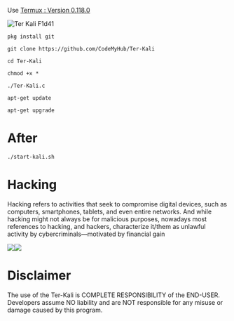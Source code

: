Use <a href="https://f-droid.org/repo/com.termux_118.apk">Termux  :  Version 0.118.0</a>

<img src="https://github.com/Peaky-B1inders/Others_Photos/blob/main/Ter-kali/InShot_20220622_232851063.jpg" alt="Ter Kali F1d41 ">

```
pkg install git
```

```
git clone https://github.com/CodeMyHub/Ter-Kali
```

```
cd Ter-Kali
```

```
chmod +x *
```
```
./Ter-Kali.c
```

```
apt-get update
```

```
apt-get upgrade
```
# After 

```
./start-kali.sh
```
# Hacking

Hacking refers to activities that seek to compromise digital devices, such as computers, smartphones, tablets, and even entire networks. And while hacking might not always be for malicious purposes, nowadays most references to hacking, and hackers, characterize it/them as unlawful activity by cybercriminals—motivated by financial gain

<img src="https://github.com/Peaky-B1inders/Others_Photos/blob/main/Ter-kali/InShot_20220623_000207156.jpg"><img src="https://github.com/Peaky-B1inders/Others_Photos/blob/main/Ter-kali/InShot_20220623_000234985.jpg">

# Disclaimer

The use of the  Ter-Kali is COMPLETE RESPONSIBILITY of the END-USER. Developers assume NO liability and are NOT responsible for any misuse or damage caused by this program.

